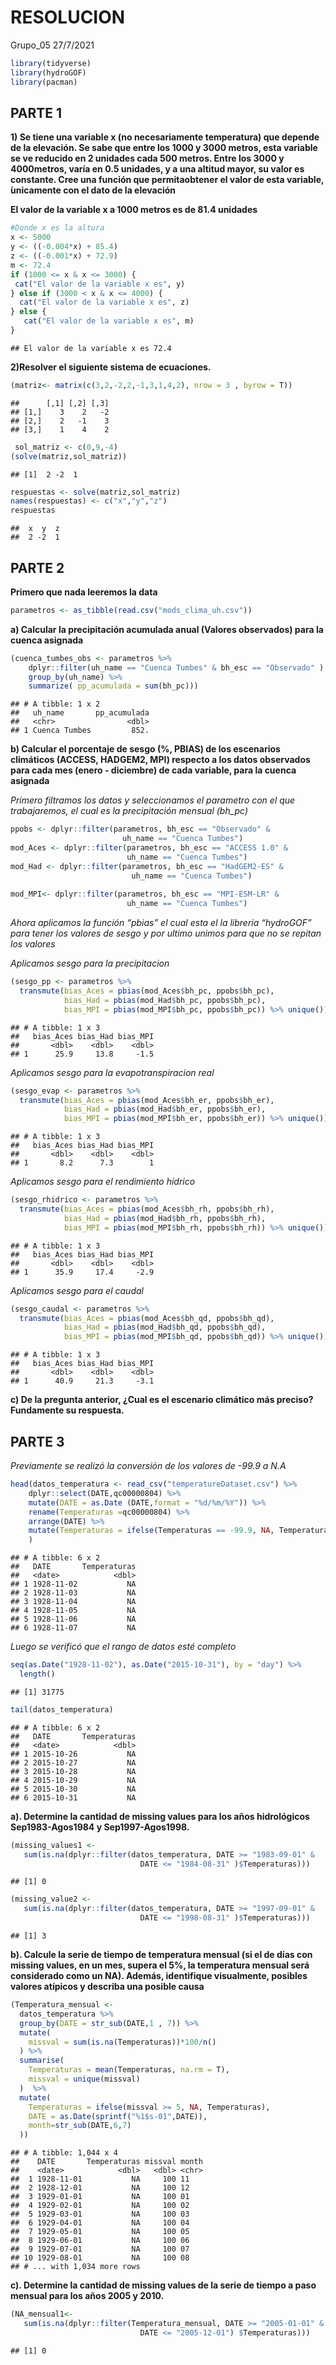 RESOLUCION
================
Grupo\_05
27/7/2021

``` r
library(tidyverse)
library(hydroGOF)
library(pacman)
```

## PARTE 1

**1) Se tiene una variable x (no necesariamente temperatura) que depende
de la elevación. Se sabe que entre los 1000 y 3000 metros, esta variable
se ve reducido en 2 unidades cada 500 metros. Entre los 3000 y
4000metros, varía en 0.5 unidades, y a una altitud mayor, su valor es
constante. Cree una función que permitaobtener el valor de esta
variable, ́unicamente con el dato de la elevación**

**El valor de la variable x a 1000 metros es de 81.4 unidades**

``` r
#Donde x es la altura
x <- 5000
y <- ((-0.004*x) + 85.4)
z <- ((-0.001*x) + 72.9)
m <- 72.4
if (1000 <= x & x <= 3000) {
 cat("El valor de la variable x es", y)
} else if (3000 < x & x <= 4000) {
  cat("El valor de la variable x es", z)
} else {
   cat("El valor de la variable x es", m)
}
```

    ## El valor de la variable x es 72.4

**2)Resolver el siguiente sistema de ecuaciones.**

``` r
(matriz<- matrix(c(3,2,-2,2,-1,3,1,4,2), nrow = 3 , byrow = T))
```

    ##      [,1] [,2] [,3]
    ## [1,]    3    2   -2
    ## [2,]    2   -1    3
    ## [3,]    1    4    2

``` r
 sol_matriz <- c(0,9,-4)
(solve(matriz,sol_matriz))
```

    ## [1]  2 -2  1

``` r
respuestas <- solve(matriz,sol_matriz)
names(respuestas) <- c("x","y","z")
respuestas
```

    ##  x  y  z 
    ##  2 -2  1

## PARTE 2

**Primero que nada leeremos la data**

``` r
parametros <- as_tibble(read.csv("mods_clima_uh.csv"))
```

**a) Calcular la precipitación acumulada anual (Valores observados) para
la cuenca asignada**

``` r
(cuenca_tumbes_obs <- parametros %>%
    dplyr::filter(uh_name == "Cuenca Tumbes" & bh_esc == "Observado" ) %>%
    group_by(uh_name) %>% 
    summarize( pp_acumulada = sum(bh_pc)))
```

    ## # A tibble: 1 x 2
    ##   uh_name       pp_acumulada
    ##   <chr>                <dbl>
    ## 1 Cuenca Tumbes         852.

**b) Calcular el porcentaje de sesgo (%, PBIAS) de los escenarios
climáticos (ACCESS, HADGEM2, MPI) respecto a los datos observados para
cada mes (enero - diciembre) de cada variable, para la cuenca asignada**

*Primero filtramos los datos y seleccionamos el parametro con el que
trabajaremos, el cual es la precipitación mensual (bh\_pc)*

``` r
ppobs <- dplyr::filter(parametros, bh_esc == "Observado" & 
                         uh_name == "Cuenca Tumbes") 
mod_Aces <- dplyr::filter(parametros, bh_esc == "ACCESS 1.0" &
                          uh_name == "Cuenca Tumbes") 
mod_Had <- dplyr::filter(parametros, bh_esc == "HadGEM2-ES" & 
                           uh_name == "Cuenca Tumbes") 
         
mod_MPI<- dplyr::filter(parametros, bh_esc == "MPI-ESM-LR" & 
                          uh_name == "Cuenca Tumbes") 
```

*Ahora aplicamos la función “pbias” el cual esta el la libreria
“hydroGOF” para tener los valores de sesgo y por ultimo unimos para
que no se repitan los valores*

*Aplicamos sesgo para la precipitacion*

``` r
(sesgo_pp <- parametros %>% 
  transmute(bias_Aces = pbias(mod_Aces$bh_pc, ppobs$bh_pc),
            bias_Had = pbias(mod_Had$bh_pc, ppobs$bh_pc),
            bias_MPI = pbias(mod_MPI$bh_pc, ppobs$bh_pc)) %>% unique())
```

    ## # A tibble: 1 x 3
    ##   bias_Aces bias_Had bias_MPI
    ##       <dbl>    <dbl>    <dbl>
    ## 1      25.9     13.8     -1.5

*Aplicamos sesgo para la evapotranspiracion real*

``` r
(sesgo_evap <- parametros %>% 
  transmute(bias_Aces = pbias(mod_Aces$bh_er, ppobs$bh_er),
            bias_Had = pbias(mod_Had$bh_er, ppobs$bh_er),
            bias_MPI = pbias(mod_MPI$bh_er, ppobs$bh_er)) %>% unique())
```

    ## # A tibble: 1 x 3
    ##   bias_Aces bias_Had bias_MPI
    ##       <dbl>    <dbl>    <dbl>
    ## 1       8.2      7.3        1

*Aplicamos sesgo para el rendimiento hídrico*

``` r
(sesgo_rhidrico <- parametros %>% 
  transmute(bias_Aces = pbias(mod_Aces$bh_rh, ppobs$bh_rh),
            bias_Had = pbias(mod_Had$bh_rh, ppobs$bh_rh),
            bias_MPI = pbias(mod_MPI$bh_rh, ppobs$bh_rh)) %>% unique())
```

    ## # A tibble: 1 x 3
    ##   bias_Aces bias_Had bias_MPI
    ##       <dbl>    <dbl>    <dbl>
    ## 1      35.9     17.4     -2.9

*Aplicamos sesgo para el caudal*

``` r
(sesgo_caudal <- parametros %>% 
  transmute(bias_Aces = pbias(mod_Aces$bh_qd, ppobs$bh_qd),
            bias_Had = pbias(mod_Had$bh_qd, ppobs$bh_qd),
            bias_MPI = pbias(mod_MPI$bh_qd, ppobs$bh_qd)) %>% unique())
```

    ## # A tibble: 1 x 3
    ##   bias_Aces bias_Had bias_MPI
    ##       <dbl>    <dbl>    <dbl>
    ## 1      40.9     21.3     -3.1

**c) De la pregunta anterior, ¿Cual es el escenario climático más
preciso? Fundamente su respuesta.**

## PARTE 3

*Previamente se realizó la conversión de los valores de -99.9 a N.A*

``` r
head(datos_temperatura <- read_csv("temperatureDataset.csv") %>%
    dplyr::select(DATE,qc00000804) %>%
    mutate(DATE = as.Date (DATE,format = "%d/%m/%Y")) %>%
    rename(Temperaturas =qc00000804) %>%
    arrange(DATE) %>%
    mutate(Temperaturas = ifelse(Temperaturas == -99.9, NA, Temperaturas))
    ) 
```

    ## # A tibble: 6 x 2
    ##   DATE       Temperaturas
    ##   <date>            <dbl>
    ## 1 1928-11-02           NA
    ## 2 1928-11-03           NA
    ## 3 1928-11-04           NA
    ## 4 1928-11-05           NA
    ## 5 1928-11-06           NA
    ## 6 1928-11-07           NA

*Luego se verificó que el rango de datos esté completo*

``` r
seq(as.Date("1928-11-02"), as.Date("2015-10-31"), by = "day") %>%
  length()
```

    ## [1] 31775

``` r
tail(datos_temperatura)
```

    ## # A tibble: 6 x 2
    ##   DATE       Temperaturas
    ##   <date>            <dbl>
    ## 1 2015-10-26           NA
    ## 2 2015-10-27           NA
    ## 3 2015-10-28           NA
    ## 4 2015-10-29           NA
    ## 5 2015-10-30           NA
    ## 6 2015-10-31           NA

**a). Determine la cantidad de missing values para los años hidrológicos
Sep1983-Agos1984 y Sep1997-Agos1998.**

``` r
(missing_values1 <- 
   sum(is.na(dplyr::filter(datos_temperatura, DATE >= "1983-09-01" &
                             DATE <= "1984-08-31" )$Temperaturas)))
```

    ## [1] 0

``` r
(missing_value2 <- 
   sum(is.na(dplyr::filter(datos_temperatura, DATE >= "1997-09-01" &
                             DATE <= "1998-08-31" )$Temperaturas)))
```

    ## [1] 3

**b). Calcule la serie de tiempo de temperatura mensual (si el de días
con missing values, en un mes, supera el 5%, la temperatura mensual será
considerado como un NA). Además, identifique visualmente, posibles
valores atípicos y describa una posible causa**

``` r
(Temperatura_mensual <- 
  datos_temperatura %>%
  group_by(DATE = str_sub(DATE,1 , 7)) %>%
  mutate(
    missval = sum(is.na(Temperaturas))*100/n()
  ) %>%
  summarise(
    Temperaturas = mean(Temperaturas, na.rm = T),
    missval = unique(missval)
  )  %>%
  mutate(
    Temperaturas = ifelse(missval >= 5, NA, Temperaturas),
    DATE = as.Date(sprintf("%1$s-01",DATE)),
    month=str_sub(DATE,6,7)
  ))
```

    ## # A tibble: 1,044 x 4
    ##    DATE       Temperaturas missval month
    ##    <date>            <dbl>   <dbl> <chr>
    ##  1 1928-11-01           NA     100 11   
    ##  2 1928-12-01           NA     100 12   
    ##  3 1929-01-01           NA     100 01   
    ##  4 1929-02-01           NA     100 02   
    ##  5 1929-03-01           NA     100 03   
    ##  6 1929-04-01           NA     100 04   
    ##  7 1929-05-01           NA     100 05   
    ##  8 1929-06-01           NA     100 06   
    ##  9 1929-07-01           NA     100 07   
    ## 10 1929-08-01           NA     100 08   
    ## # ... with 1,034 more rows

**c). Determine la cantidad de missing values de la serie de tiempo a
paso mensual para los años 2005 y 2010.**

``` r
(NA_mensual1<- 
   sum(is.na(dplyr::filter(Temperatura_mensual, DATE >= "2005-01-01" & 
                             DATE <= "2005-12-01") $Temperaturas)))
```

    ## [1] 0
